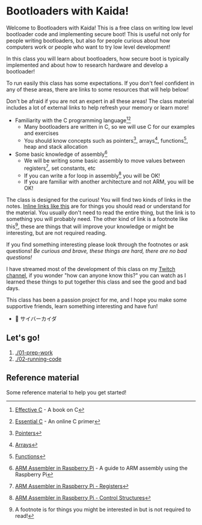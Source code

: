 # Bootloaders with Kaida!

Welcome to Bootloaders with Kaida! This is a free class on writing low level
bootloader code and implementing secure boot! This is useful not only for
people writing bootloaders, but also for people curious about how computers
work or people who want to try low level development!

In this class you will learn about bootloaders, how secure boot is typically
implemented and about how to research hardware and develop a bootloader!

To run easily this class has some expectations. If you don't feel confident
in any of these areas, there are links to some resources that will help below!

Don't be afraid if you are not an expert in all these areas! The class material
includes a lot of external links to help refresh your memory or learn more!

- Familiarity with the C programming language[^2][^3]
  - Many bootloaders are written in C, so we will use C for our examples and exercises
  - You should know concepts such as pointers[^7], arrays[^8], functions[^9], heap and stack allocation
- Some basic knowledge of assembly[^4]
  - We will be writing some basic assembly to move values between registers[^5], set constants, etc
  - If you can write a for loop in assembly[^6] you will be OK!
  - If you are familiar with another architecture and not ARM, you will be OK!

The class is designed for the curious! You will find two kinds of links in the notes.
[Inline links like this](https://github.com/cyberkaida/bootloaders-with-kaida)
are for things you should read or understand for the material. You usually don't need to read
the entire thing, but the link is to something you will probably need.
The other kind of link is a footnote like this[^1], these are things that will improve your
knowledge or might be interesting, but are not required reading.

[^1]: A footnote is for things you might be interested in but is not required to read!

If you find something interesting please look through the footnotes or ask questions!
*Be curious and brave, these things are hard, there are no bad questions!*

I have streamed most of the development of this class on my [Twitch channel](https://twitch.tv/cyberkaida),
if you wonder "how can anyone know this?" you can watch as I learned these things
to put together this class and see the good and bad days.

This class has been a passion project for me, and I hope you make some supportive
friends, learn something interesting and have fun!

- 💜 サイバーカイダ

## Let's go!

1. [./01-prep-work](./01-prep-work)
2. [./02-running-code](./02-running-code)

## Reference material

Some reference material to help you get started!

[^2]: [Effective C](https://nostarch.com/Effective_C) - A book on C
[^3]: [Essential C](http://cslibrary.stanford.edu/101/) - An online C primer
[^4]: [ARM Assembler in Raspberry Pi](https://thinkingeek.com/arm-assembler-raspberry-pi/) - A guide to ARM assembly using the Raspberry Pi
[^5]: [ARM Assembler in Raspberry Pi - Registers](https://thinkingeek.com/2013/01/10/arm-assembler-raspberry-pi-chapter-2/)
[^6]: [ARM Assembler in Raspberry Pi - Control Structures](https://thinkingeek.com/2013/01/20/arm-assembler-raspberry-pi-chapter-6/)
[^7]: [Pointers](https://en.wikipedia.org/wiki/Pointer_(computer_programming))
[^8]: [Arrays](https://en.wikipedia.org/wiki/Array_(data_structure))
[^9]: [Functions](https://en.wikipedia.org/wiki/Function_(computer_programming))
[^10]: [Heap allocation](https://en.wikipedia.org/wiki/C_dynamic_memory_allocation)
[^11]: [Stack allocation](https://en.wikipedia.org/wiki/Call_stack)
